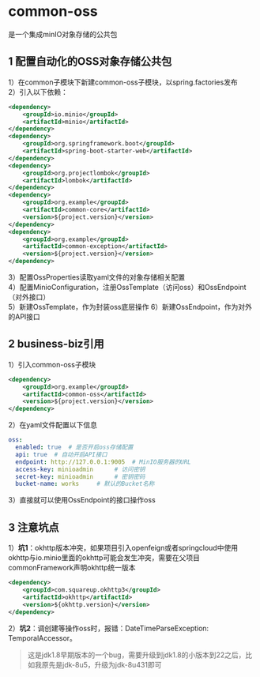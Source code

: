 # common-oss
是一个集成minIO对象存储的公共包

## 1 配置自动化的OSS对象存储公共包
1）在common子模块下新建common-oss子模块，以spring.factories发布  
2）引入以下依赖：
```xml
<dependency>
    <groupId>io.minio</groupId>
    <artifactId>minio</artifactId>
</dependency>
<dependency>
    <groupId>org.springframework.boot</groupId>
    <artifactId>spring-boot-starter-web</artifactId>
</dependency>
<dependency>
    <groupId>org.projectlombok</groupId>
    <artifactId>lombok</artifactId>
</dependency>
<dependency>
    <groupId>org.example</groupId>
    <artifactId>common-core</artifactId>
    <version>${project.version}</version>
</dependency>
<dependency>
    <groupId>org.example</groupId>
    <artifactId>common-exception</artifactId>
    <version>${project.version}</version>
</dependency>
```
3）配置OssProperties读取yaml文件的对象存储相关配置  
4）配置MinioConfiguration，注册OssTemplate（访问oss）和OssEndpoint（对外接口）  
5）新建OssTemplate，作为封装oss底层操作
6）新建OssEndpoint，作为对外的API接口

## 2 business-biz引用
1）引入common-oss子模块
```xml
<dependency>
    <groupId>org.example</groupId>
    <artifactId>common-oss</artifactId>
    <version>${project.version}</version>
</dependency>
```
2）在yaml文件配置以下信息
```yaml
oss:
  enabled: true  # 是否开启oss存储配置
  api: true  # 自动开启API接口
  endpoint: http://127.0.0.1:9005  # MinIO服务器的URL
  access-key: minioadmin      # 访问密钥
  secret-key: minioadmin      # 密钥密码
  bucket-name: works     # 默认的Bucket名称
```
3）直接就可以使用OssEndpoint的接口操作oss

## 3 注意坑点
1）**坑1**：okhttp版本冲突，如果项目引入openfeign或者springcloud中使用okhttp与io.minio里面的okhttp可能会发生冲突，需要在父项目commonFramework声明okhttp统一版本  
```xml
<dependency>
    <groupId>com.squareup.okhttp3</groupId>
    <artifactId>okhttp</artifactId>
    <version>${okhttp.version}</version>
</dependency>
```
2）**坑2**：调创建等操作oss时，报错：DateTimeParseException: TemporalAccessor。
> 这是jdk1.8早期版本的一个bug，需要升级到jdk1.8的小版本到22之后，比如我原先是jdk-8u5，升级为jdk-8u431即可